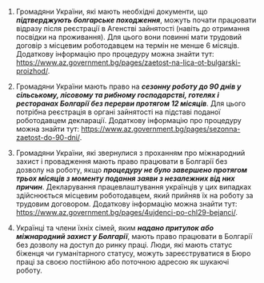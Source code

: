 
1. Громадяни України, які мають необхідні документи, що ***підтверджують болгарське походження***, можуть почати працювати відразу після реєстрації в Агенстві зайнятості (навіть до отримання посвідки на проживання). Для цього вони повинні мати трудовий договір з місцевим роботодавцем на термін не менше 6 місяців. Додаткову інформацію про процедуру можна знайти тут: https://www.az.government.bg/pages/zaetost-na-lica-ot-bulgarski-proizhod/.

2. Громадяни України мають право на ***сезонну роботу до 90 днів у сільському, лісовому та рибному господарстві, готелях і ресторанах Болгарії без перерви протягом 12 місяців***. Для цього потрібна реєстрація в органі зайнятості на підставі поданої роботодавцем декларації. Додаткову інформацію про процедуру можна знайти тут: https://www.az.government.bg/pages/sezonna-zaetost-do-90-dni/.

3. Громадяни України, які звернулися з проханням про міжнародний захист і провадження мають право працювати в Болгарії без дозволу на роботу, якщо ***процедуру не було завершено протягом трьох місяців з моменту подання заяви з незалежних від них причин***. Декларування працевлаштування українців у цих випадках здійснюється місцевим роботодавцем, який прийняв їх на роботу за трудовим договором. Додаткову інформацію можна знайти тут: https://www.az.government.bg/pages/4ujdenci-po-chl29-bejanci/.

4. Українці та члени їхніх сімей, яким ***надано притулок або міжнародний захист у Болгарії***, мають право працювати в Болгарії без дозволу на доступ до ринку праці. Люди, які мають статус біженця чи гуманітарного статусу, можуть зареєструватися в Бюро праці за своєю постійною або поточною адресою як шукаючі роботу.